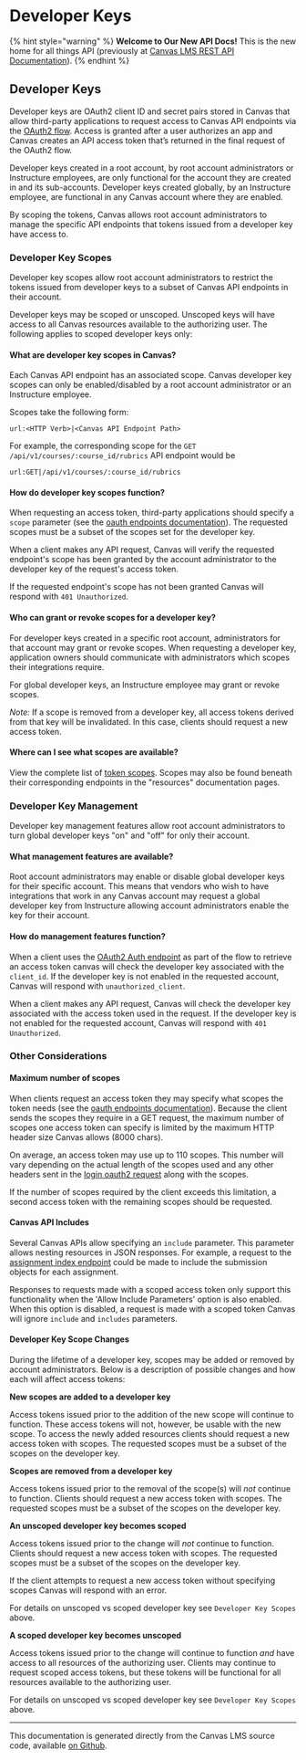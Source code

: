 # Developer Keys

{% hint style="warning" %}
**Welcome to Our New API Docs!** This is the new home for all things API (previously at [Canvas LMS REST API Documentation](https://api.instructure.com)).
{% endhint %}

## Developer Keys

Developer keys are OAuth2 client ID and secret pairs stored in Canvas that allow third-party applications to request access to Canvas API endpoints via the [OAuth2 flow](file.oauth). Access is granted after a user authorizes an app and Canvas creates an API access token that’s returned in the final request of the OAuth2 flow.

Developer keys created in a root account, by root account administrators or Instructure employees, are only functional for the account they are created in and its sub-accounts. Developer keys created globally, by an Instructure employee, are functional in any Canvas account where they are enabled.

By scoping the tokens, Canvas allows root account administrators to manage the specific API endpoints that tokens issued from a developer key have access to.

### Developer Key Scopes

Developer key scopes allow root account administrators to restrict the tokens issued from developer keys to a subset of Canvas API endpoints in their account.

Developer keys may be scoped or unscoped. Unscoped keys will have access to all Canvas resources available to the authorizing user. The following applies to scoped developer keys only:

#### What are developer key scopes in Canvas?

Each Canvas API endpoint has an associated scope. Canvas developer key scopes can only be enabled/disabled by a root account administrator or an Instructure employee.

Scopes take the following form:

```
url:<HTTP Verb>|<Canvas API Endpoint Path>
```

For example, the corresponding scope for the `GET /api/v1/courses/:course_id/rubrics` API endpoint would be

```
url:GET|/api/v1/courses/:course_id/rubrics
```

#### How do developer key scopes function?

When requesting an access token, third-party applications should specify a `scope` parameter (see the [oauth endpoints documentation](../file.oauth_endpoints#get-login-oauth2-auth)). The requested scopes must be a subset of the scopes set for the developer key.

When a client makes any API request, Canvas will verify the requested endpoint's scope has been granted by the account administrator to the developer key of the request's access token.

If the requested endpoint's scope has not been granted Canvas will respond with `401 Unauthorized`.

#### Who can grant or revoke scopes for a developer key?

For developer keys created in a specific root account, administrators for that account may grant or revoke scopes. When requesting a developer key, application owners should communicate with administrators which scopes their integrations require.

For global developer keys, an Instructure employee may grant or revoke scopes.

_Note:_ If a scope is removed from a developer key, all access tokens derived from that key will be invalidated. In this case, clients should request a new access token.

#### Where can I see what scopes are available?

View the complete list of [token scopes](../resources/api_token_scopes). Scopes may also be found beneath their corresponding endpoints in the "resources" documentation pages.

### Developer Key Management

Developer key management features allow root account administrators to turn global developer keys "on" and "off" for only their account.

#### What management features are available?

Root account administrators may enable or disable global developer keys for their specific account. This means that vendors who wish to have integrations that work in any Canvas account may request a global developer key from Instructure allowing account administrators enable the key for their account.

#### How do management features function?

When a client uses the [OAuth2 Auth endpoint](../file.oauth_endpoints#get-login-oauth2-auth) as part of the flow to retrieve an access token canvas will check the developer key associated with the `client_id`. If the developer key is not enabled in the requested account, Canvas will respond with `unauthorized_client`.

When a client makes any API request, Canvas will check the developer key associated with the access token used in the request. If the developer key is not enabled for the requested account, Canvas will respond with `401 Unauthorized`.

### Other Considerations

#### Maximum number of scopes

When clients request an access token they may specify what scopes the token needs (see the [oauth endpoints documentation](../file.oauth_endpoints#get-login-oauth2-auth)). Because the client sends the scopes they require in a GET request, the maximum number of scopes one access token can specify is limited by the maximum HTTP header size Canvas allows (8000 chars).

On average, an access token may use up to 110 scopes. This number will vary depending on the actual length of the scopes used and any other headers sent in the [login oauth2 request](../file.oauth_endpoints#get-login-oauth2-auth) along with the scopes.

If the number of scopes required by the client exceeds this limitation, a second access token with the remaining scopes should be requested.

#### Canvas API Includes

Several Canvas APIs allow specifying an `include` parameter. This parameter allows nesting resources in JSON responses. For example, a request to the [assignment index endpoint](../../resources/assignments#method.assignments_api.index) could be made to include the submission objects for each assignment.

Responses to requests made with a scoped access token only support this functionality when the 'Allow Include Parameters' option is also enabled. When this option is disabled, a request is made with a scoped token Canvas will ignore `include` and `includes` parameters.

#### Developer Key Scope Changes

During the lifetime of a developer key, scopes may be added or removed by account administrators. Below is a description of possible changes and how each will affect access tokens:

**New scopes are added to a developer key**

Access tokens issued prior to the addition of the new scope will continue to function. These access tokens will not, however, be usable with the new scope. To access the newly added resources clients should request a new access token with scopes. The requested scopes must be a subset of the scopes on the developer key.

**Scopes are removed from a developer key**

Access tokens issued prior to the removal of the scope(s) will _not_ continue to function. Clients should request a new access token with scopes. The requested scopes must be a subset of the scopes on the developer key.

**An unscoped developer key becomes scoped**

Access tokens issued prior to the change will _not_ continue to function. Clients should request a new access token with scopes. The requested scopes must be a subset of the scopes on the developer key.

If the client attempts to request a new access token without specifying scopes Canvas will respond with an error.

For details on unscoped vs scoped developer key see `Developer Key Scopes` above.

**A scoped developer key becomes unscoped**

Access tokens issued prior to the change will continue to function _and_ have access to all resources of the authorizing user. Clients may continue to request scoped access tokens, but these tokens will be functional for all resources available to the authorizing user.

For details on unscoped vs scoped developer key see `Developer Key Scopes` above.

***

This documentation is generated directly from the Canvas LMS source code, available [on Github](https://github.com/instructure/canvas-lms).
